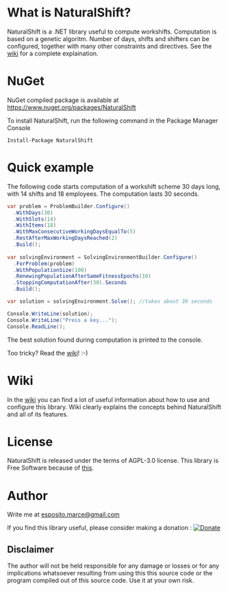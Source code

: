 # What is NaturalShift?

NaturalShift is a .NET library useful to compute workshifts. Computation is based on a genetic algoritm. Number of days, shifts and shifters can be configured, together with many other constraints and directives. See the [wiki](https://github.com/supix/NaturalShift/wiki) for a complete explaination.

# NuGet

NuGet compiled package is available at https://www.nuget.org/packages/NaturalShift

To install NaturalShift, run the following command in the Package Manager Console

```
Install-Package NaturalShift
```

# Quick example

The following code starts computation of a workshift scheme 30 days long, with 14 shifts and 18 employees. The computation lasts 30 seconds.

```C#
var problem = ProblemBuilder.Configure()
  .WithDays(30)
  .WithSlots(14)
  .WithItems(18)
  .WithMaxConsecutiveWorkingDaysEqualTo(5)
  .RestAfterMaxWorkingDaysReached(2)
  .Build();
  
var solvingEnvironment = SolvingEnvironmentBuilder.Configure()
  .ForProblem(problem)
  .WithPopulationSize(100)
  .RenewingPopulationAfterSameFitnessEpochs(10)
  .StoppingComputationAfter(30).Seconds
  .Build();

var solution = solvingEnvironment.Solve(); //takes about 30 seconds

Console.WriteLine(solution);
Console.WriteLine("Press a key...");
Console.ReadLine();
```

The best solution found during computation is printed to the console.

Too tricky? Read the [wiki](https://github.com/supix/NaturalShift/wiki)! :-)

# Wiki

In the [wiki](https://github.com/supix/NaturalShift/wiki) you can find a lot of useful information about how to use and configure this library. Wiki clearly explains the concepts behind NaturalShift and all of its features.

# License

NaturalShift is released under the terms of AGPL-3.0 license. This library is Free Software because of [this](https://www.youtube.com/watch?v=DjqGvUcPDZs).

# Author

Write me at esposito.marce@gmail.com

If you find this library useful, please consider making a donation : [![Donate](https://img.shields.io/badge/Donate-PayPal-green.svg)](https://paypal.me/espositomarce)

## Disclaimer

The author will not be held responsible for any damage or losses or for any implications whatsoever resulting from using this this source code or the program compiled out of this source code. Use it at your own risk.
